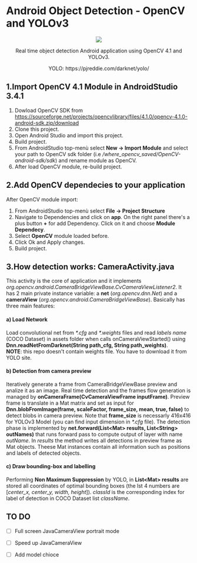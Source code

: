 # Android Object Detection - OpenCV and YOLOv3

<p align="center">
  <img src="https://github.com/Ickarus/AndroidObjectDetector-OpenCV/blob/master/app/src/main/res/mipmap-xxxhdpi/ic_launcher.png">
</p>
<p align="center">
 Real time object detection Android application using OpenCV 4.1 and YOLOv3. 
</p>
<p align="center">
YOLO: https://pjreddie.com/darknet/yolo/
</p>

## 1.Import OpenCV 4.1 Module in AndroidStudio 3.4.1
1) Dowload OpenCV SDK from https://sourceforge.net/projects/opencvlibrary/files/4.1.0/opencv-4.1.0-android-sdk.zip/download
2) Clone this project.
3) Open Android Studio and import this project.
4) Build project.
5) From AndroidStudio top-menù select **New -> Import Module** and select your path to OpenCV sdk folder (i.e */where_opencv_saved/OpenCV-android-sdk/sdk*) and rename module as OpenCV.
6) After load OpenCV module, re-build project.

## 2.Add OpenCV dependecies to your application
After OpenCV module import:
1) From AndroidStudio top-menù select **File -> Project Structure**
2) Navigate to Dependencies and click on **app**. On the right panel there's a plus button **+** for add Dependency. Click on it and choose **Module Dependecy**.
3) Select **OpenCV** module loaded before.
4) Click Ok and Apply changes.
5) Build project.

## 3.How detection works: CameraActivity.java
This activity is the core of application and it implements *org.opencv.android.CameraBridgeViewBase.CvCameraViewListener2*.
It has 2 main private instance variable: a **net** (*org.opencv.dnn.Net*) and a **cameraView** (*org.opencv.android.CameraBridgeViewBase*).
Basically has three main features:

#### a) Load Network
Load convolutional net from *\*.cfg* and *\*.weights* files and read *labels name* (COCO Dataset) in assets folder when calls onCameraViewStarted() using  **Dnn.readNetFromDarknet(String path_cfg, String path_weights)**.  
**NOTE**: this repo doesn't contain weights file. You have to download it from YOLO site.


#### b) Detection from camera preview
Iteratively generate a frame from CameraBridgeViewBase preview and analize it as an image. Real time detection and the frames flow generation is managed by **onCameraFrame(CvCameraViewFrame inputFrame)**.
Preview frame is translate in a Mat matrix and set as input for **Dnn.blobFromImage(frame, scaleFactor, frame_size, mean, true, false)** to detect blobs in camera preview. Note that **frame_size** is necessarly 416x416 for YOLOv3 Model (you can find input dimension in *\*.cfg* file).
The detection phase is implemented by **net.forward(List\<Mat> results, List\<String> outNames)** that runs forward pass to compute output of layer with name *outName*. In *results* the method writes all detections in preview frame as Mat objects.
Theese Mat instances contain all information such as positions and labels of detected objects.


#### c) Draw bounding-box and labelling
Performing **Non Maximum Suppression** by YOLO, in **List\<Mat> results** are stored all coordinates of optimal bounding boxes
(the lst 4 numbers are [*center_x, center_y, width, height*]). *classId* is the corresponding index for label of detection in COCO Dataset list *className*.

## TO DO
- [ ] Full screen JavaCameraView portrait mode
- [ ] Speed up JavaCameraView
- [ ] Add model chioce



